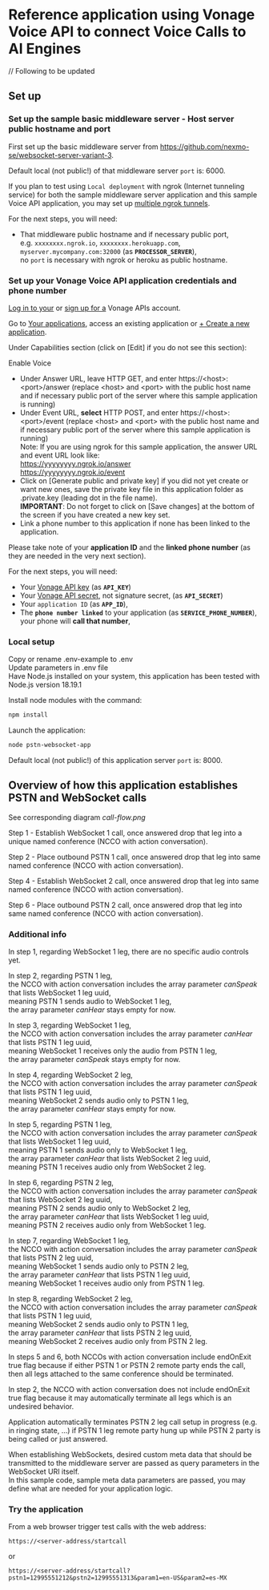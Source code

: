 # Reference application using Vonage Voice API to connect Voice Calls to AI Engines

// Following to be updated

## Set up

### Set up the sample basic middleware server - Host server public hostname and port

First set up the basic middleware server from https://github.com/nexmo-se/websocket-server-variant-3.

Default local (not public!) of that middleware server `port` is: 6000.

If you plan to test using `Local deployment` with ngrok (Internet tunneling service) for both the sample middleware server application and this sample Voice API application, you may set up [multiple ngrok tunnels](https://ngrok.com/docs/agent/config/#tunnel-configurations).

For the next steps, you will need:
- That middleware public hostname and if necessary public port,</br>
e.g. `xxxxxxxx.ngrok.io`, `xxxxxxxx.herokuapp.com`, `myserver.mycompany.com:32000`  (as **`PROCESSOR_SERVER`**),</br>
no `port` is necessary with ngrok or heroku as public hostname.</br>

### Set up your Vonage Voice API application credentials and phone number

[Log in to your](https://dashboard.nexmo.com/sign-in) or [sign up for a](https://dashboard.nexmo.com/sign-up) Vonage APIs account.

Go to [Your applications](https://dashboard.nexmo.com/applications), access an existing application or [+ Create a new application](https://dashboard.nexmo.com/applications/new).

Under Capabilities section (click on [Edit] if you do not see this section):

Enable Voice
- Under Answer URL, leave HTTP GET, and enter https://\<host\>:\<port\>/answer (replace \<host\> and \<port\> with the public host name and if necessary public port of the server where this sample application is running)</br>
- Under Event URL, **select** HTTP POST, and enter https://\<host\>:\<port\>/event (replace \<host\> and \<port\> with the public host name and if necessary public port of the server where this sample application is running)</br>
Note: If you are using ngrok for this sample application, the answer URL and event URL look like:</br>
https://yyyyyyyy.ngrok.io/answer</br>
https://yyyyyyyy.ngrok.io/event</br> 	
- Click on [Generate public and private key] if you did not yet create or want new ones, save the private key file in this application folder as .private.key (leading dot in the file name).</br>
**IMPORTANT**: Do not forget to click on [Save changes] at the bottom of the screen if you have created a new key set.</br>
- Link a phone number to this application if none has been linked to the application.

Please take note of your **application ID** and the **linked phone number** (as they are needed in the very next section).

For the next steps, you will need:</br>
- Your [Vonage API key](https://dashboard.nexmo.com/settings) (as **`API_KEY`**)</br>
- Your [Vonage API secret](https://dashboard.nexmo.com/settings), not signature secret, (as **`API_SECRET`**)</br>
- Your `application ID` (as **`APP_ID`**),</br>
- The **`phone number linked`** to your application (as **`SERVICE_PHONE_NUMBER`**), your phone will **call that number**,</br>

### Local setup

Copy or rename .env-example to .env<br>
Update parameters in .env file<br>
Have Node.js installed on your system, this application has been tested with Node.js version 18.19.1<br>

Install node modules with the command:<br>
 ```bash
npm install
```

Launch the application:<br>
```bash
node pstn-websocket-app
```

Default local (not public!) of this application server `port` is: 8000.

## Overview of how this application establishes PSTN and WebSocket calls

See corresponding diagram *call-flow.png*

Step 1 - Establish WebSocket 1 call, once answered drop that leg into a unique named conference (NCCO with action conversation).

Step 2 - Place outbound PSTN 1 call, once answered drop that leg into same named conference (NCCO with action conversation).

Step 4 - Establish WebSocket 2 call, once answered drop that leg into same named conference (NCCO with action conversation).

Step 6 - Place outbound PSTN 2 call, once answered drop that leg into same named conference (NCCO with action conversation).

### Additional info

In step 1, regarding WebSocket 1 leg, there are no specific audio controls yet.</br>

In step 2, regarding PSTN 1 leg,</br>
the NCCO with action conversation includes the array parameter *canSpeak* that lists WebSocket 1 leg uuid,</br>
meaning PSTN 1 sends audio to WebSocket 1 leg,</br>
the array parameter *canHear* stays empty for now.</br>

In step 3, regarding WebSocket 1 leg,</br>
the NCCO with action conversation includes the array parameter *canHear* that lists PSTN 1 leg uuid,</br>
meaning WebSocket 1 receives only the audio from PSTN 1 leg,</br>
the array parameter *canSpeak* stays empty for now.</br>

In step 4, regarding WebSocket 2 leg,</br>
the NCCO with action conversation includes the array parameter *canSpeak* that lists PSTN 1 leg uuid,</br>
meaning WebSocket 2 sends audio only to PSTN 1 leg,</br>
the array parameter *canHear* stays empty for now.</br>

In step 5, regarding PSTN 1 leg,</br>
the NCCO with action conversation includes the array parameter *canSpeak* that lists WebSocket 1 leg uuid,</br>
meaning PSTN 1 sends audio only to WebSocket 1 leg,</br>
the array parameter *canHear* that lists WebSocket 2 leg uuid,</br>
meaning PSTN 1 receives audio only from WebSocket 2 leg.</br>

In step 6, regarding PSTN 2 leg,</br>
the NCCO with action conversation includes the array parameter *canSpeak* that lists WebSocket 2 leg uuid,</br>
meaning PSTN 2 sends audio only to WebSocket 2 leg,</br>
the array parameter *canHear* that lists WebSocket 1 leg uuid,</br>
meaning PSTN 2 receives audio only from WebSocket 1 leg.</br>

In step 7, regarding WebSocket 1 leg,</br>
the NCCO with action conversation includes the array parameter *canSpeak* that lists PSTN 2 leg uuid,</br>
meaning WebSocket 1 sends audio only to PSTN 2 leg,</br>
the array parameter *canHear* that lists PSTN 1 leg uuid,</br>
meaning WebSocket 1 receives audio only from PSTN 1  leg.</br>

In step 8, regarding WebSocket 2 leg,</br>
the NCCO with action conversation includes the array parameter *canSpeak* that lists PSTN 1 leg uuid,</br>
meaning WebSocket 2 sends audio only to PSTN 1 leg,</br>
the array parameter *canHear* that lists PSTN 2 leg uuid,</br>
meaning WebSocket 2 receives audio only from PSTN 2  leg.</br>



In steps 5 and 6, both NCCOs with action conversation include endOnExit true flag because if either PSTN 1 or PSTN 2 remote party ends the call, then all legs attached to the same conference should be terminated.</br>

In step 2, the NCCO with action conversation does not include endOnExit true flag because it may automatically terminate all legs which is an undesired behavior.</br>

Application automatically terminates PSTN 2 leg call setup in progress (e.g. in ringing state, ...) if PSTN 1 leg remote party hung up while PSTN 2 party is being called or just answered.</br>

When establishing WebSockets, desired custom meta data that should be transmitted to the middleware server are passed as query parameters in the WebSocket URI itself.</br>
In this sample code, sample meta data parameters are passed, you may define what are needed for your application logic.</br>

### Try the application

From a web browser trigger test calls with the web address:</br>

`https://<server-address/startcall`

or

`https://<server-address/startcall?pstn1=12995551212&pstn2=12995551313&param1=en-US&param2=es-MX`




